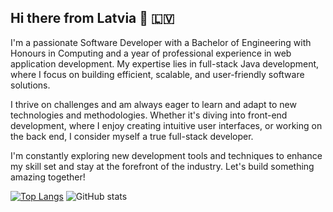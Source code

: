 ## Hi there from Latvia 👋 :latvia:

I'm a passionate Software Developer with a Bachelor of Engineering with Honours in Computing and a year of professional experience in web application development. My expertise lies in full-stack Java development, where I focus on building efficient, scalable, and user-friendly software solutions.

I thrive on challenges and am always eager to learn and adapt to new technologies and methodologies. Whether it's diving into front-end development, where I enjoy creating intuitive user interfaces, or working on the back end, I consider myself a true full-stack developer.

I'm constantly exploring new development tools and techniques to enhance my skill set and stay at the forefront of the industry. Let's build something amazing together!

[![Top Langs](https://github-readme-stats.vercel.app/api/top-langs/?username=vkerecanina)](https://github.com/anuraghazra/github-readme-stats)  ![GitHub stats](https://github-readme-stats.vercel.app/api?username=vkerecanina&show_icons=true&count_private=true)  
